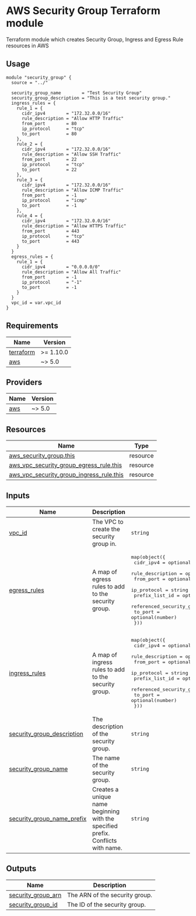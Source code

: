 <!-- BEGIN_TF_DOCS -->

# AWS Security Group Terraform module

Terraform module which creates Security Group, Ingress and Egress Rule resources in AWS

## Usage
```hcl
module "security_group" {
  source = "../"

  security_group_name        = "Test Security Group"
  security_group_description = "This is a test security group."
  ingress_rules = {
    rule_1 = {
      cidr_ipv4        = "172.32.0.0/16"
      rule_description = "Allow HTTP Traffic"
      from_port        = 80
      ip_protocol      = "tcp"
      to_port          = 80
    },
    rule_2 = {
      cidr_ipv4        = "172.32.0.0/16"
      rule_description = "Allow SSH Traffic"
      from_port        = 22
      ip_protocol      = "tcp"
      to_port          = 22
    },
    rule_3 = {
      cidr_ipv4        = "172.32.0.0/16"
      rule_description = "Allow ICMP Traffic"
      from_port        = -1
      ip_protocol      = "icmp"
      to_port          = -1
    },
    rule_4 = {
      cidr_ipv4        = "172.32.0.0/16"
      rule_description = "Allow HTTPS Traffic"
      from_port        = 443
      ip_protocol      = "tcp"
      to_port          = 443
    }
  }
  egress_rules = {
    rule_1 = {
      cidr_ipv4        = "0.0.0.0/0"
      rule_description = "Allow All Traffic"
      from_port        = -1
      ip_protocol      = "-1"
      to_port          = -1
    }
  }
  vpc_id = var.vpc_id
}
```
## Requirements

| Name | Version |
|------|---------|
| <a name="requirement_terraform"></a> [terraform](#requirement\_terraform) | >= 1.10.0 |
| <a name="requirement_aws"></a> [aws](#requirement\_aws) | ~> 5.0 |
## Providers

| Name | Version |
|------|---------|
| <a name="provider_aws"></a> [aws](#provider\_aws) | ~> 5.0 |

## Resources

| Name | Type |
|------|------|
| [aws_security_group.this](https://registry.terraform.io/providers/hashicorp/aws/latest/docs/resources/security_group) | resource |
| [aws_vpc_security_group_egress_rule.this](https://registry.terraform.io/providers/hashicorp/aws/latest/docs/resources/vpc_security_group_egress_rule) | resource |
| [aws_vpc_security_group_ingress_rule.this](https://registry.terraform.io/providers/hashicorp/aws/latest/docs/resources/vpc_security_group_ingress_rule) | resource |
## Inputs

| Name | Description | Type | Default | Required |
|------|-------------|------|---------|:--------:|
| <a name="input_vpc_id"></a> [vpc\_id](#input\_vpc\_id) | The VPC to create the security group in. | `string` | n/a | yes |
| <a name="input_egress_rules"></a> [egress\_rules](#input\_egress\_rules) | A map of egress rules to add to the security group. | <pre>map(object({<br>    cidr_ipv4                    = optional(string)<br>    rule_description             = optional(string)<br>    from_port                    = optional(number)<br>    ip_protocol                  = string<br>    prefix_list_id               = optional(string)<br>    referenced_security_group_id = optional(string)<br>    to_port                      = optional(number)<br>  }))</pre> | `{}` | no |
| <a name="input_ingress_rules"></a> [ingress\_rules](#input\_ingress\_rules) | A map of ingress rules to add to the security group. | <pre>map(object({<br>    cidr_ipv4                    = optional(string)<br>    rule_description             = optional(string)<br>    from_port                    = optional(number)<br>    ip_protocol                  = string<br>    prefix_list_id               = optional(string)<br>    referenced_security_group_id = optional(string)<br>    to_port                      = optional(number)<br>  }))</pre> | `{}` | no |
| <a name="input_security_group_description"></a> [security\_group\_description](#input\_security\_group\_description) | The description of the security group. | `string` | `null` | no |
| <a name="input_security_group_name"></a> [security\_group\_name](#input\_security\_group\_name) | The name of the security group. | `string` | `null` | no |
| <a name="input_security_group_name_prefix"></a> [security\_group\_name\_prefix](#input\_security\_group\_name\_prefix) | Creates a unique name beginning with the specified prefix. Conflicts with name. | `string` | `null` | no |
## Outputs

| Name | Description |
|------|-------------|
| <a name="output_security_group_arn"></a> [security\_group\_arn](#output\_security\_group\_arn) | The ARN of the security group. |
| <a name="output_security_group_id"></a> [security\_group\_id](#output\_security\_group\_id) | The ID of the security group. |

<!-- END_TF_DOCS -->